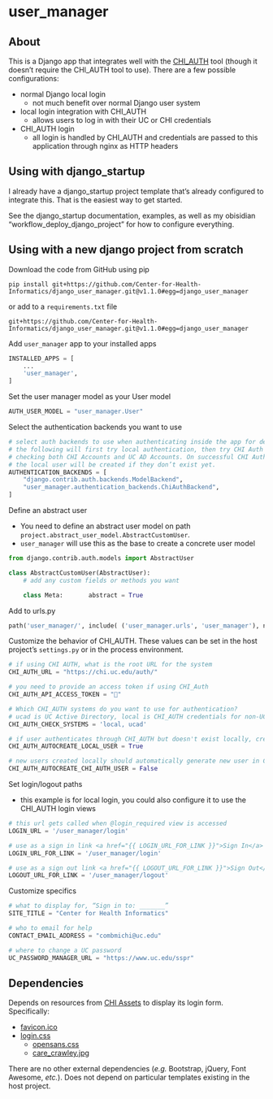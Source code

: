 # user_manager

## About

This is a Django app that integrates well with the [CHI_AUTH](https://github.com/Center-for-Health-Informatics/chi_auth) tool (though it doesn’t require the CHI_AUTH tool to use). There are a few possible configurations:

- normal Django local login
    - not much benefit over normal Django user system
- local login integration with CHI_AUTH
    - allows users to log in with their UC or CHI credentials
- CHI_AUTH login
    - all login is handled by CHI_AUTH and credentials are passed to this application through nginx as HTTP headers

## Using with django_startup

I already have a django_startup project template that’s already configured to integrate this. That is the easiest way to get started.

See the django_startup documentation, examples, as well as my obisidian “workflow_deploy_django_project” for how to configure everything.

## Using with a new django project from scratch

Download the code from GitHub using pip

```shell
pip install git+https://github.com/Center-for-Health-Informatics/django_user_manager.git@v1.1.0#egg=django_user_manager
```

or add to a `requirements.txt` file
```
git+https://github.com/Center-for-Health-Informatics/django_user_manager.git@v1.1.0#egg=django_user_manager
```

Add `user_manager` app to your installed apps

```python
INSTALLED_APPS = [
    ...
    'user_manager',
]
```

Set the user manager model as your User model
```python
AUTH_USER_MODEL = "user_manager.User"
```

Select the authentication backends you want to use
```python
# select auth backends to use when authenticating inside the app for development
# the following will first try local authentication, then try CHI Auth authentication
# checking both CHI Accounts and UC AD Accounts. On successful CHI Auth authentication,
# the local user will be created if they don’t exist yet.
AUTHENTICATION_BACKENDS = [
    "django.contrib.auth.backends.ModelBackend",
    "user_manager.authentication_backends.ChiAuthBackend",
]
```

Define an abstract user
- You need to define an abstract user model on path `project.abstract_user_model.AbstractCustomUser`.
- `user_manager` will use this as the base to create a concrete user model

```python
from django.contrib.auth.models import AbstractUser

class AbstractCustomUser(AbstractUser):
    # add any custom fields or methods you want

    class Meta:       abstract = True
```

Add to urls.py
```python
path('user_manager/', include( ('user_manager.urls', 'user_manager'), namespace='user_manager') ),
```

Customize the behavior of CHI_AUTH. These values can be set in the host project’s `settings.py` or in the process environment.
```python
# if using CHI AUTH, what is the root URL for the system
CHI_AUTH_URL = "https://chi.uc.edu/auth/"

# you need to provide an access token if using CHI_Auth
CHI_AUTH_API_ACCESS_TOKEN = "🤫"

# Which CHI_AUTH systems do you want to use for authentication?
# ucad is UC Active Directory, local is CHI_AUTH credentials for non-UC users
CHI_AUTH_CHECK_SYSTEMS = 'local, ucad'

# if user authenticates through CHI_AUTH but doesn't exist locally, create new user?
CHI_AUTH_AUTOCREATE_LOCAL_USER = True

# new users created locally should automatically generate new user in CHI_AUTH
CHI_AUTH_AUTOCREATE_CHI_AUTH_USER = False
```

Set login/logout paths
- this example is for local login, you could also configure it to use the CHI_AUTH login views
```python
# this url gets called when @login_required view is accessed
LOGIN_URL = '/user_manager/login'

# use as a sign in link <a href="{{ LOGIN_URL_FOR_LINK }}">Sign In</a>
LOGIN_URL_FOR_LINK = '/user_manager/login'

# use as a sign out link <a href="{{ LOGOUT_URL_FOR_LINK }}">Sign Out</a>
LOGOUT_URL_FOR_LINK = '/user_manager/logout'
```

Customize specifics
```python
# what to display for, “Sign in to: _______”
SITE_TITLE = "Center for Health Informatics"

# who to email for help
CONTACT_EMAIL_ADDRESS = "combmichi@uc.edu"

# where to change a UC password
UC_PASSWORD_MANAGER_URL = "https://www.uc.edu/sspr"
```

## Dependencies

Depends on resources from [CHI Assets](https://chi.uc.edu/assets/) to display its login form. Specifically:

- [favicon.ico](https://chi.uc.edu/assets/favicon.ico)
- [login.css](https://chi.uc.edu/assets/login.css)
    - [opensans.css](https://chi.uc.edu/assets/fonts/opensans.css)
    - [care_crawley.jpg](https://chi.uc.edu/assets/care_crawley.jpg)


There are no other external dependencies (*e.g.* Bootstrap, jQuery, Font Awesome, *etc.*). Does not depend on particular templates existing in the host project.
